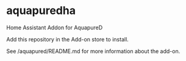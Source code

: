 # aquapuredha
Home Assistant Addon for AquapureD

Add this repository in the Add-on store to install.

See /aquapured/README.md for more information about the add-on.
